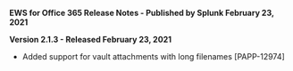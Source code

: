 **EWS for Office 365 Release Notes - Published by Splunk February 23, 2021**


**Version 2.1.3 - Released February 23, 2021**

* Added support for vault attachments with long filenames [PAPP-12974]
